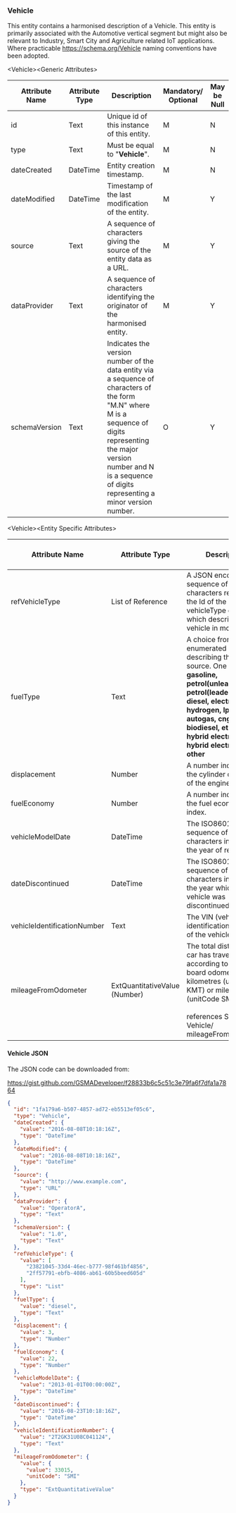 ### Vehicle

This entity contains a harmonised description of a Vehicle. This entity is primarily associated with the Automotive vertical segment but might also be relevant to Industry, Smart City and Agriculture related IoT applications. Where practicable <https://schema.org/Vehicle> naming conventions have been adopted.

&lt;Vehicle&gt;&lt;Generic Attributes&gt;

| Attribute Name | Attribute Type | Description                                                                                                                                                                                                                             | Mandatory/ Optional | May be Null |
|----------------|----------------|-----------------------------------------------------------------------------------------------------------------------------------------------------------------------------------------------------------------------------------------|--------------------|-------------|
| id             | Text           | Unique id of this instance of this entity.                                                                                                                                                                                              | M                  | N           |
| type           | Text           | Must be equal to "**Vehicle**".                                                                                                                                                                                                         | M                  | N           |
| dateCreated    | DateTime       | Entity creation timestamp.                                                                                                                                                                                                              | M                  | N           |
| dateModified   | DateTime       | Timestamp of the last modification of the entity.                                                                                                                                                                                       | M                  | Y           |
| source         | Text           | A sequence of characters giving the source of the entity data as a URL.                                                                                                                                                                 | M                  | Y           |
| dataProvider   | Text           | A sequence of characters identifying the originator of the harmonised entity.                                                                                                                                                           | M                  | Y           |
| schemaVersion  | Text           | Indicates the version number of the data entity via a sequence of characters of the form "M.N" where M is a sequence of digits representing the major version number and N is a sequence of digits representing a minor version number. | O                  | Y           |

&lt;Vehicle&gt;&lt;Entity Specific Attributes&gt;

| Attribute Name              | Attribute Type                | Description                                                                                                                                                                                                                                           | Mandatory/ Optional | May be Null |
|-----------------------------|-------------------------------|-------------------------------------------------------------------------------------------------------------------------------------------------------------------------------------------------------------------------------------------------------|--------------------|-------------|
| refVehicleType              | List of Reference             | A JSON encode sequence of characters referencing the Id of the vehicleType entity which describes this vehicle in more detail.                                                                                                                        | M                  | N           |
| fuelType                    | Text                          | A choice from an enumerated list describing the power source. One of: **gasoline, petrol(unleaded), petrol(leaded), petrol, diesel, electric, hydrogen, lpg autogas, cng, biodiesel, ethanol, hybrid electric/petrol, hybrid electric/diesel, other** | O                  | Y           |
| displacement                | Number                        | A number indicating the cylinder capacity of the engine in litres                                                                                                                                                                                     | O                  | Y           |
| fuelEconomy                 | Number                        | A number indicating the fuel economy index.                                                                                                                                                                                                           | O                  | Y           |
| vehicleModelDate            | DateTime                      | The ISO8601 sequence of characters indicating the year of release.                                                                                                                                                                                    | O                  | Y           |
| dateDiscontinued            | DateTime                      | The ISO8601 sequence of characters indicating the year which the vehicle was discontinued.                                                                                                                                                            | O                  | Y           |
| vehicleIdentificationNumber | Text                          | The VIN (vehicle identification number) of the vehicle.                                                                                                                                                                                               | O                  | Y           |
| mileageFromOdometer         | ExtQuantitativeValue (Number) | The total distance the car has travelled according to the on-board odometer in kilometres (unitCode KMT) or miles (unitCode SMI),                                                                                                                     <br><br>references Schema.org Vehicle/ mileageFromOdometer.                                                                                                                                                                                                    | O                  | Y           |

#### Vehicle JSON

The JSON code can be downloaded from:

<https://gist.github.com/GSMADeveloper/f28833b6c5c51c3e79fa6f7dfa1a7864>
```json
{
  "id": "1fa179a6-b507-4857-ad72-eb5513ef05c6",
  "type": "Vehicle",
  "dateCreated": {
    "value": "2016-08-08T10:18:16Z",
    "type": "DateTime"
  },
  "dateModified": {
    "value": "2016-08-08T10:18:16Z",
    "type": "DateTime"
  },
  "source": {
    "value": "http://www.example.com",
    "type": "URL"
  },
  "dataProvider": {
    "value": "OperatorA",
    "type": "Text"
  },
  "schemaVersion": {
    "value": "1.0",
    "type": "Text"
  },
  "refVehicleType": {
    "value": [
      "23821045-33d4-46ec-b777-98f461bf4856",
      "2ff57791-ebfb-4086-ab61-60b5beed605d"
    ],
    "type": "List"
  },
  "fuelType": {
    "value": "diesel",
    "type": "Text"
  },
  "displacement": {
    "value": 3,
    "type": "Number"
  },
  "fuelEconomy": {
    "value": 22,
    "type": "Number"
  },
  "vehicleModelDate": {
    "value": "2013-01-01T00:00:00Z",
    "type": "DateTime"
  },
  "dateDiscontinued": {
    "value": "2016-08-23T10:18:16Z",
    "type": "DateTime"
  },
  "vehicleIdentificationNumber": {
    "value": "2T2GK31U08C041124",
    "type": "Text"
  },
  "mileageFromOdometer": {
    "value": {
      "value": 33015,
      "unitCode": "SMI"
    },
    "type": "ExtQuantitativeValue"
  }
}
```
